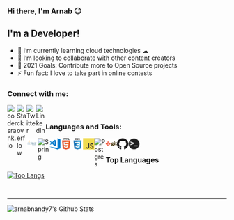 ### Hi there, I'm Arnab 😉

## I'm a Developer!
- 🌱 I’m currently learning cloud technologies ☁
- 👯 I’m looking to collaborate with other content creators
- 🥅 2021 Goals: Contribute more to Open Source projects
- ⚡ Fun fact: I love to take part in online contests

### Connect with me:

[<img align="left" alt="codersrank.io" width="22px" src="https://cdn.jsdelivr.net/npm/simple-icons@3.4.0/icons/codersrank.svg" />][codersrank]
[<img align="left" alt="Stackoverflow" width="22px" src="https://cdn.jsdelivr.net/npm/simple-icons@v3/icons/stackoverflow.svg" />][stackoverflow]
[<img align="left" alt="Twitter" width="22px" src="https://cdn.jsdelivr.net/npm/simple-icons@v3/icons/twitter.svg" />][twitter]
[<img align="left" alt="LinkedIn" width="22px" src="https://cdn.jsdelivr.net/npm/simple-icons@v3/icons/linkedin.svg" />][linkedin]

<br />

### Languages and Tools:

<img align="left" alt="Java" width="26px" src="https://raw.githubusercontent.com/github/explore/80688e429a7d4ef2fca1e82350fe8e3517d3494d/topics/java/java.png" />
<img align="left" alt="Spring" width="26px" src="https://cdn.jsdelivr.net/npm/simple-icons@3.4.0/icons/spring.svg" />
<img align="left" alt="Visual Studio Code" width="26px" src="https://raw.githubusercontent.com/github/explore/80688e429a7d4ef2fca1e82350fe8e3517d3494d/topics/visual-studio-code/visual-studio-code.png" />
<img align="left" alt="HTML5" width="26px" src="https://raw.githubusercontent.com/github/explore/80688e429a7d4ef2fca1e82350fe8e3517d3494d/topics/html/html.png" />
<img align="left" alt="CSS3" width="26px" src="https://raw.githubusercontent.com/github/explore/80688e429a7d4ef2fca1e82350fe8e3517d3494d/topics/css/css.png" />
<img align="left" alt="JavaScript" width="26px" src="https://raw.githubusercontent.com/github/explore/80688e429a7d4ef2fca1e82350fe8e3517d3494d/topics/javascript/javascript.png" />
<img align="left" alt="Postgres" width="26px" src="https://cdn.jsdelivr.net/npm/simple-icons@3.4.0/icons/postgresql.svg" />
<img align="left" alt="Git" width="26px" src="https://raw.githubusercontent.com/github/explore/80688e429a7d4ef2fca1e82350fe8e3517d3494d/topics/git/git.png" />
<img align="left" alt="GitHub" width="26px" src="https://raw.githubusercontent.com/github/explore/78df643247d429f6cc873026c0622819ad797942/topics/github/github.png" />
<img align="left" alt="HTML5" width="26px" src="https://raw.githubusercontent.com/github/explore/80688e429a7d4ef2fca1e82350fe8e3517d3494d/topics/terminal/terminal.png" />

<br />

### Top Languages

[![Top Langs](https://github-readme-stats.vercel.app/api?username=arnabnandy7&hide=php&layout=compact&hide_border=true)]()

<br />

---

<img align="left" alt="arnabnandy7's Github Stats" src="https://github-readme-stats.codestackr.vercel.app/api?username=arnabnandy7&show_icons=true&hide_border=true&include_all_commits=true" />

[codersrank]: https://profile.codersrank.io/user/arnabnandy7
[twitter]: https://twitter.com/arnabnandy2
[stackoverflow]: https://stackoverflow.com/users/3892259/skynet
[linkedin]: https://www.linkedin.com/in/nandyarnab/
